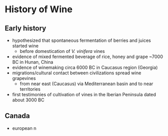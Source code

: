 # History of Wine
## Early history
- hypothesized that spontaneous fermentation of berries and juices started wine
	- before domestication of *V. vinifera* vines
- evidence of mixed fermented beverage of rice, honey and grape ~7000 BC in Hunan, China
- evidence of winemaking circa 6000 BC in Caucasus region (Georgia)
- migrations/cultural contact between civilizations spread wine grapevines
	- from near east (Caucasus) via Mediterranean basin and to near territories
- first testimonies of cultivation of vines in the Iberian Peninsula dated about 3000 BC
## Canada
- european n
